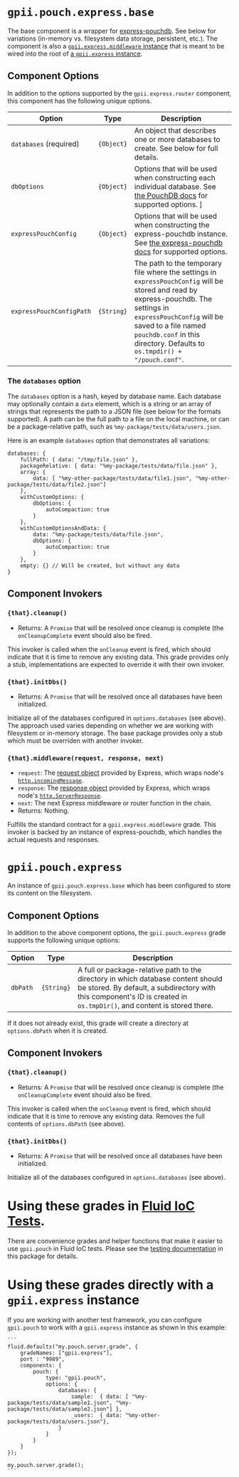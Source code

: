 # `gpii.pouch.express.base`

The base component is a wrapper for [express-pouchdb](https://github.com/pouchdb/express-pouchdb).  See below for
variations (in-memory vs. filesystem data storage, persistent, etc.).  The component is also a
[`gpii.express.middleware` instance](https://github.com/GPII/gpii-express/blob/master/docs/middleware.md)
that is meant to be wired into the root of [a `gpii.express` instance](https://github.com/GPII/gpii-express).

## Component Options

In addition to the options supported by the `gpii.express.router` component, this component has the following unique
options.

| Option                   | Type       | Description |
| ------------------------ | ---------- | ----------- |
| `databases` (required)   | `{Object}` | An object that describes one or more databases to create.  See below for full details. |
| `dbOptions`              | `{Object}` | Options that will be used when constructing each individual database. See [the PouchDB docs](https://pouchdb.com/api.html#create_database) for supported options. ]
| `expressPouchConfig`     | `{Object}` | Options that will be used when constructing the express-pouchdb instance. See [the express-pouchdb docs](https://github.com/pouchdb/express-pouchdb#api) for supported options.|
| `expressPouchConfigPath` | `{String}` | The path to the temporary file where the settings in `expressPouchConfig` will be stored and read by express-pouchdb.  The settings in `expressPouchConfig` will be saved to a file named `pouchdb.conf` in this directory.  Defaults to `os.tmpdir() + "/pouch.conf"`.|

### The `databases` option

The `databases` option is a hash, keyed by database name.  Each database may optionally contain a `data` element, which
is a string or an array of strings that represents the path to a JSON file (see below for the formats supported).  A
path can be the full path to a file on the local machine, or can be a package-relative path, such as `%my-package/tests/data/users.json`.

Here is an example `databases` option that demonstrates all variations:

```
databases: {
    fullPath: { data: "/tmp/file.json" },
    packageRelative: { data: "%my-package/tests/data/file.json" },
    array: {
        data: [ "%my-other-package/tests/data/file1.json", "%my-other-package/tests/data/file2.json"]
    },
    withCustomOptions: {
        dbOptions: {
            autoCompaction: true
        }
    },
    withCustomOptionsAndData: {
        data: "%my-package/tests/data/file.json",
        dbOptions: {
            autoCompaction: true
        }
    },
    empty: {} // Will be created, but without any data
}
```
## Component Invokers

### `{that}.cleanup()`
* Returns: A `Promise` that will be resolved once cleanup is complete (the `onCleanupComplete` event should also be fired.

This invoker is called when the `onCleanup` event is fired, which should indicate that it is time to remove any existing
data.  This grade provides only a stub, implementations are expected to override it with their own invoker.

### `{that}.initDbs()`
* Returns: A `Promise` that will be resolved once all databases have been initialized.

Initialize all of the databases configured in `options.databases` (see above).  The approach used varies depending on
whether we are working with filesystem or in-memory storage.  The base package provides only a stub which must be
overriden with another invoker.

### `{that}.middleware(request, response, next)`
* `request`: The [request object](http://expressjs.com/en/api.html#req) provided by Express, which wraps node's [`http.incomingMessage`](https://nodejs.org/api/http.html#http_class_http_incomingmessage).
* `response`: The [response object](http://expressjs.com/en/api.html#res) provided by Express, which wraps node's [`http.ServerResponse`](https://nodejs.org/api/http.html#http_class_http_serverresponse).
* `next`: The next Express middleware or router function in the chain.
* Returns: Nothing.

Fulfills the standard contract for a `gpii.express.middleware` grade.  This invoker is backed by an instance of
express-pouchdb, which handles the actual requests and responses.

# `gpii.pouch.express`

An instance of `gpii.pouch.express.base` which has been configured to store its content on the filesystem.

## Component Options

In addition to the above component options, the `gpii.pouch.express` grade supports the following unique options:

| Option                   | Type       | Description |
| ------------------------ | ---------- | ----------- |
| `dbPath`  | `{String}` | A full or package-relative path to the directory in which database content should be stored.  By default, a subdirectory with this component's ID is created in `os.tmpDir()`, and content is stored there. |

If it does not already exist, this grade will create a directory at `options.dbPath` when it is created.

## Component Invokers

### `{that}.cleanup()`
* Returns: A `Promise` that will be resolved once cleanup is complete (the `onCleanupComplete` event should also be fired.

This invoker is called when the `onCleanup` event is fired, which should indicate that it is time to remove any existing
data.  Removes the full contents of `options.dbPath` (see above).

### `{that}.initDbs()`
* Returns: A `Promise` that will be resolved once all databases have been initialized.

Initialize all of the databases configured in `options.databases` (see above).

# Using these grades in [Fluid IoC Tests](http://docs.fluidproject.org/infusion/development/IoCTestingFramework.html).

There are convenience grades and helper functions that make it easier to use `gpii.pouch` in Fluid IoC tests.  Please
see the [testing documentation](tests.md) in this package for details.

# Using these grades directly with a `gpii.express` instance

If you are working with another test framework, you can configure `gpii.pouch` to work with a `gpii.express` instance
as shown in this example:

    ```
    fluid.defaults("my.pouch.server.grade", {
        gradeNames: ["gpii.express"],
        port : "9989",
        components: {
            pouch: {
                type: "gpii.pouch",
                options: {
                    databases: {
                        sample:  { data: [ "%my-package/tests/data/sample1.json", "%my-package/tests/data/sample2.json"] },
                        _users:  { data: "%my-other-package/tests/data/users.json"},
                    }
                }
            }
        }
    });

    my.pouch.server.grade();
    ```

